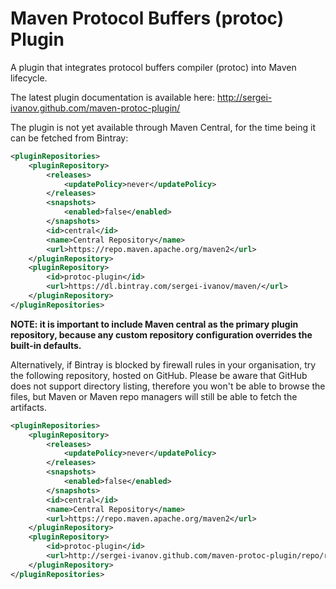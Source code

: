 # Maven Protocol Buffers (protoc) Plugin

A plugin that integrates protocol buffers compiler (protoc) into Maven lifecycle.

The latest plugin documentation is available here:
http://sergei-ivanov.github.com/maven-protoc-plugin/

The plugin is not yet available through Maven Central,
for the time being it can be fetched from Bintray:

```xml
<pluginRepositories>
    <pluginRepository>
        <releases>
            <updatePolicy>never</updatePolicy>
        </releases>
        <snapshots>
            <enabled>false</enabled>
        </snapshots>
        <id>central</id>
        <name>Central Repository</name>
        <url>https://repo.maven.apache.org/maven2</url>
    </pluginRepository>
    <pluginRepository>
        <id>protoc-plugin</id>
        <url>https://dl.bintray.com/sergei-ivanov/maven/</url>
    </pluginRepository>
</pluginRepositories>
```

**NOTE: it is important to include Maven central as the primary plugin repository,
because any custom repository configuration overrides the built-in defaults.**

Alternatively, if Bintray is blocked by firewall rules in your organisation,
try the following repository, hosted on GitHub. Please be aware that GitHub
does not support directory listing, therefore you won't be able to browse
the files, but Maven or Maven repo managers will still be able to fetch the artifacts.

```xml
<pluginRepositories>
    <pluginRepository>
        <releases>
            <updatePolicy>never</updatePolicy>
        </releases>
        <snapshots>
            <enabled>false</enabled>
        </snapshots>
        <id>central</id>
        <name>Central Repository</name>
        <url>https://repo.maven.apache.org/maven2</url>
    </pluginRepository>
    <pluginRepository>
        <id>protoc-plugin</id>
        <url>http://sergei-ivanov.github.com/maven-protoc-plugin/repo/releases/</url>
    </pluginRepository>
</pluginRepositories>
```

